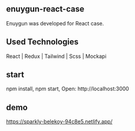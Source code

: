 ## enuygun-react-case
Enuygun was developed for React case.
## Used Technologies
React | Redux | Tailwind | Scss | Mockapi

## start
npm install,
npm start,
Open: http://localhost:3000

## demo
https://sparkly-belekoy-94c8e5.netlify.app/